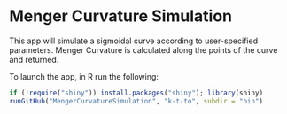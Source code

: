 # Menger Curvature Simulation 

This app will simulate a sigmoidal curve according to user-specified parameters. Menger Curvature is calculated along the points of the curve and returned. 

To launch the app, in R run the following:  


```R
if (!require("shiny")) install.packages("shiny"); library(shiny)
runGitHub("MengerCurvatureSimulation", "k-t-to", subdir = "bin")
```
